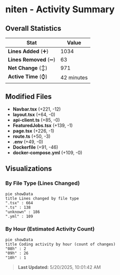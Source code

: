 # niten - Activity Summary 

## Overall Statistics

| Stat                   | Value                                                             |
| ---------------------- | ----------------------------------------------------------------- |
| **Lines Added** (➕)   | 1034                                          |
| **Lines Removed** (➖) | 63                                        |
| **Net Change** (↕)    | 971                |
| **Active Time** (⌚)   | 42 minutes |


## Modified Files
- **Navbar.tsx** (+221, -12)
- **layout.tsx** (+64, -0)
- **api-client.ts** (+85, -0)
- **FeaturedJobs.tsx** (+139, -1)
- **page.tsx** (+226, -1)
- **route.ts** (+50, -3)
- **.env** (+49, -0)
- **Dockerfile** (+91, -46)
- **docker-compose.yml** (+109, -0)

## Visualizations

### By File Type (Lines Changed)

```mermaid
pie showData
title Lines changed by file type
".tsx" : 664
".ts" : 138
"unknown" : 186
".yml" : 109
```

### By Hour (Estimated Activity Count)

```mermaid
pie showData
title Coding activity by hour (count of changes)
"08h" : 2
"09h" : 26
"10h" : 1
```


> **Last Updated:** 5/20/2025, 10:01:42 AM